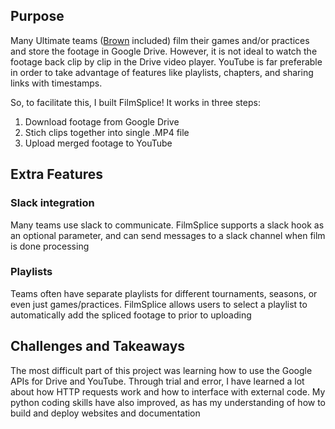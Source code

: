 ## Purpose

Many Ultimate teams ([Brown](https://www.brown.edu/Athletics/Mens_Ultimate/index.html) included) film their games and/or practices and store the footage in Google Drive.
However, it is not ideal to watch the footage back clip by clip in the Drive video player.
YouTube is far preferable in order to take advantage of features like playlists, chapters, and sharing links with timestamps.

So, to facilitate this, I built FilmSplice! It works in three steps:
1. Download footage from Google Drive
2. Stich clips together into single .MP4 file
3. Upload merged footage to YouTube

## Extra Features
### Slack integration
Many teams use slack to communicate.
FilmSplice supports a slack hook as an optional parameter, and can send messages to a slack channel when film is done processing

### Playlists
Teams often have separate playlists for different tournaments, seasons, or even just games/practices.
FilmSplice allows users to select a playlist to automatically add the spliced footage to prior to uploading

## Challenges and Takeaways

The most difficult part of this project was learning how to use the Google APIs for Drive and YouTube.
Through trial and error, I have learned a lot about how HTTP requests work and how to interface with external code.
My python coding skills have also improved, as has my understanding of how to build and deploy websites and documentation
